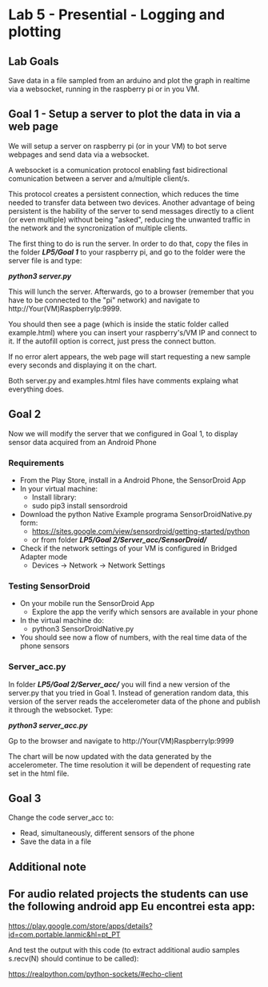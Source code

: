 # Lab 5 - Presential - Logging and plotting

## Lab Goals

Save data in a file sampled from an arduino and plot the graph in realtime via a websocket, running in the raspberry pi or in you VM.

## Goal 1 - Setup a server to plot the data in via a web page

We will setup a server on raspberry pi (or in your VM) to bot serve webpages and send data via a websocket.

A websocket is a comunication protocol enabling fast bidirectional comunication between a server and a/multiple client/s.

This protocol creates a persistent connection, which reduces the time needed to transfer data between two devices. Another advantage of being persistent is the hability of the server to send messages directly to a client (or even multiple) without being "asked", reducing the unwanted traffic in the network and the syncronization of multiple clients.


The first thing to do is run the server. In order to do that, copy the files in the folder ***LP5/Goal 1*** to your raspberry pi, and go to the folder were the server file is and type:

***python3 server.py***

This will lunch the server. Afterwards, go to a browser (remember that you have to be connected to the "pi" network) and navigate to http://Your(VM)RaspberryIp:9999.

You should then see a page (which is inside the static folder called example.html) where you can insert your raspberry's/VM IP and connect to it. If the autofill option is correct, just press the connect button.

If no error alert appears, the web page will start requesting a new sample every seconds and displaying it on the chart.

Both server.py and examples.html files have comments explaing what everything does.



## Goal 2

Now we will modify the server that we configured in Goal 1, to display sensor data acquired from an Android Phone

### Requirements

* From the Play Store, install in a Android Phone, the SensorDroid App
* In your virtual machine:
  * Install library: 
  * sudo pip3 install sensordroid
* Download the python Native Example programa SensorDroidNative.py form:
  * https://sites.google.com/view/sensordroid/getting-started/python
  * or from folder ***LP5/Goal 2/Server_acc/SensorDroid/***
* Check if the network settings of your VM is configured in Bridged Adapter mode
  * Devices -> Network -> Network Settings

### Testing SensorDroid
* On your mobile run the SensorDroid App
  * Explore the app the verify which sensors are available in your phone
* In the virtual machine do:
  * python3 SensorDroidNative.py
* You should see now a flow of numbers, with the real time data of the phone sensors

### Server_acc.py

In folder ***LP5/Goal 2/Server_acc/*** you will find a new version of the server.py that you tried in Goal 1. Instead of generation random data, this version of the server reads the accelerometer data of the phone and publish it through the websocket. Type:

***python3 server_acc.py***

Gp to the browser and navigate to http://Your(VM)RaspberryIp:9999

The chart will be now updated with the data generated by the accelerometer. The time resolution it will be dependent of requesting rate set in the html file.



## Goal 3

Change the code server_acc to:
* Read, simultaneously, different sensors of the phone
* Save the data in a file


## Additional note

## For audio related projects the students can use the following android app Eu encontrei esta app: 

https://play.google.com/store/apps/details?id=com.portable.lanmic&hl=pt_PT

And test the output with this code (to extract additional audio samples s.recv(N) should continue to be called): 

https://realpython.com/python-sockets/#echo-client


